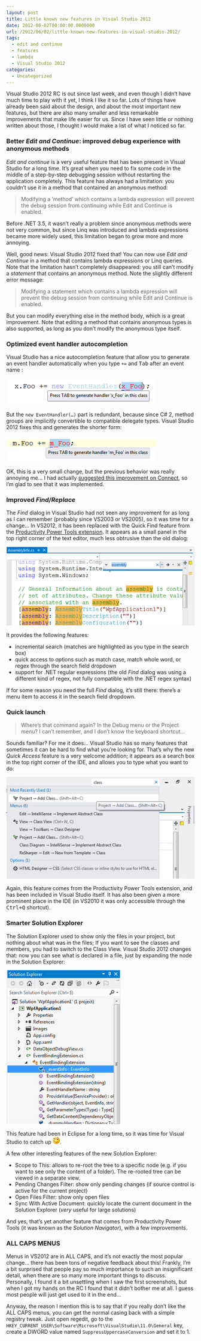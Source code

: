 ```yaml
---
layout: post
title: Little known new features in Visual Studio 2012
date: 2012-06-02T00:00:00.0000000
url: /2012/06/02/little-known-new-features-in-visual-studio-2012/
tags:
  - edit and continue
  - features
  - lambda
  - Visual Studio 2012
categories:
  - Uncategorized
---
```



Visual Studio 2012 RC is out since last week, and even though I didn’t have much time to play with it yet, I think I like it so far. Lots of things have already been said about the design, and about the most important new features, but there are also many smaller and less remarkable improvements that make life easier for us. Since I have seen little or nothing written about those, I thought I would make a list of what I noticed so far.

### Better *Edit and Continue*: improved debug experience with anonymous methods

*Edit and continue* is a very useful feature that has been present in Visual Studio for a long time. It’s great when you need to fix some code in the middle of a step-by-step debugging session without restarting the application completely. This feature has always had a limitation: you couldn’t use it in a method that contained an anonymous method:


> Modifying a ’method’ which contains a lambda expression will prevent the debug session from continuing while Edit and Continue is enabled.


Before .NET 3.5, it wasn’t really a problem since anonymous methods were not very common, but since Linq was introduced and lambda expressions became more widely used, this limitation began to grow more and more annoying.

Well, good news: Visual Studio 2012 fixed that! You can now use *Edit and Continue* in a method that contains lambda expressions or Linq queries. Note that the limitation hasn’t completely disappeared: you still can’t modify a *statement* that contains an anonymous method. Note the slightly different error message:


> Modifying a statement which contains a lambda expression will prevent the debug session from continuing while Edit and Continue is enabled.


But you can modify everything else in the method body, which is a great improvement. Note that editing a method that contains anonymous types is also supported, as long as you don’t modify the anonymous type itself.

### Optimized event handler autocompletion

Visual Studio has a nice autocompletion feature that allow you to generate an event handler automatically when you type `+=` and <kbd>Tab</kbd> after an event name :

![image](image3.png "image")

But the `new EventHandler(…)` part is redundant, because since C# 2, method groups are implicitly convertible to compatible delegate types. Visual Studio 2012 fixes this and generates the shorter form:

![image](image31.png "image")

OK, this is a very small change, but the previous behavior was really annoying me… I had actually [suggested this improvement on Connect](http://connect.microsoft.com/VisualStudio/feedback/details/632300/auto-generated-event-handlers-should-use-implicit-conversion-of-method-group-to-delegate), so I’m glad to see that it was implemented.

### Improved *Find/Replace*

The *Find* dialog in Visual Studio had not seen any improvement for as long as I can remember (probably since VS2003 or VS2005), so it was time for a change… In VS2012, it has been replaced with the Quick Find feature from the [Productivity Power Tools extension](http://visualstudiogallery.msdn.microsoft.com/d0d33361-18e2-46c0-8ff2-4adea1e34fef). It appears as a small panel in the top right corner of the text editor, much less obtrusive than the old dialog:

![image](image4.png "image")

It provides the following features:

- incremental search (matches are highlighted as you type in the search box)
- quick access to options such as match case, match whole word, or regex through the search field dropdown
- support for .NET regular expressions (the old *Find* dialog was using a different kind of regex, not fully compatible with the .NET regex syntax)


If for some reason you need the full *Find* dialog, it’s still there: there’s a menu item to access it in the search field dropdown.

### Quick launch


> Where’s that command again? In the Debug menu or the Project menu? I can’t remember, and I don’t know the keyboard shortcut…


Sounds familiar? For me it does… Visual Studio has so many features that sometimes it can be hard to find what you’re looking for. That’s why the new *Quick Access* feature is a very welcome addition; it appears as a search box in the top right corner of the IDE, and allows you to type what you want to do:

![image](image5.png "image")

Again, this feature comes from the Productivity Power Tools extension, and has been included in Visual Studio itself. It has also been given a more prominent place in the IDE (in VS2010 it was only accessible through the <kbd>Ctrl+Q</kbd> shortcut).

### Smarter Solution Explorer

The Solution Explorer used to show only the files in your project, but nothing about what was in the files; If you want to see the classes and members, you had to switch to the Class View. Visual Studio 2012 changes that: now you can see what is declared in a file, just by expanding the node in the Solution Explorer:

![image](image6.png "image")

This feature had been in Eclipse for a long time, so it was time for Visual Studio to catch up ![Clignement d&#39;œil](wlEmoticon-winkingsmile.png).

A few other interesting features of the new Solution Explorer:

- Scope to This: allows to re-root the tree to a specific node (e.g. if you want to see only the content of a folder). The re-rooted tree can be viewed in a separate view.
- Pending Changes Filter: show only pending changes (if source control is active for the current project)
- Open Files Filter: show only open files
- Sync With Active Document: quickly locate the current document in the Solution Explorer (*very* useful for large solutions)


And yes, that’s yet another feature that comes from Productivity Power Tools (it was known as the *Solution Navigator*), with a few improvements.

### ALL CAPS MENUS

Menus in VS2012 are in ALL CAPS, and it’s not exactly the most popular change… there has been tons of negative feedback about this! Frankly, I’m a bit surprised that people pay so much importance to such an insignificant detail, when there are so many more important things to discuss. Personally, I found it a bit unsettling when I saw the first screenshots, but when I got my hands on the RC I found that it didn’t bother me at all. I guess most people will just get used to it in the end…

Anyway, the reason I mention this is to say that if you really don’t like the ALL CAPS menus, you can get the normal casing back with a simple registry tweak. Just open regedit, go to the `HKEY_CURRENT_USER\Software\Microsoft\VisualStudio\11.0\General` key, create a DWORD value named `SuppressUppercaseConversion` and set it to 1.

